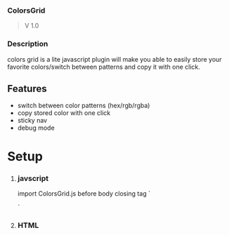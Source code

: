 
### ColorsGrid
  > V 1.0
  
### Description
colors grid is a lite javascript plugin will make you able to easily store your favorite colors/switch between patterns and copy it with one click.

## Features
 * switch between color patterns (hex/rgb/rgba)
 * copy stored color with one click
 * sticky nav
 * debug mode
 
# Setup
 1. ### javscript
    import ColorsGrid.js before body closing tag
    `
    <script src="colorsGrid.js"></script>
    `
    
 2. ### HTML
    
